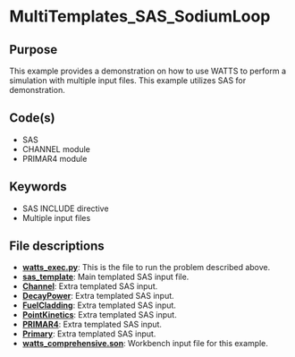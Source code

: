 # MultiTemplates_SAS_SodiumLoop

## Purpose

This example provides a demonstration on how to use WATTS to perform a simulation with multiple input files. This example utilizes SAS for demonstration.

## Code(s)

- SAS
- CHANNEL module
- PRIMAR4 module

## Keywords

- SAS INCLUDE directive
- Multiple input files

## File descriptions

- [__watts_exec.py__](watts_exec.py): This is the file to run the problem described above.
- [__sas_template__](sas_template): Main templated SAS input file.
- [__Channel__](Channel): Extra templated SAS input.
- [__DecayPower__](DecayPower): Extra templated SAS input.
- [__FuelCladding__](FuelCladding): Extra templated SAS input.
- [__PointKinetics__](PointKinetics): Extra templated SAS input.
- [__PRIMAR4__](PRIMAR4): Extra templated SAS input.
- [__Primary__](Primary): Extra templated SAS input.
- [__watts_comprehensive.son__](watts_comprehensive.son): Workbench input file for this example.
